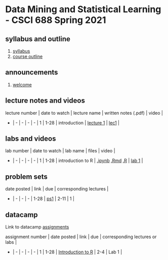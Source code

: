 # Data Mining and Statistical Learning - CSCI 688 Spring 2021

## syllabus and outline

1. [syllabus](syllabus.md)
2. [course outline](outline.pdf)


## announcements

1. [welcome](announce/welcome.md)

## lecture notes and videos

lecture number | date to watch | lecture name | written notes (.pdf) | video | 
- | - | - | - | - |
1 | 1-28 | introduction | [lecture 1](lns/lec1.pdf) | [lec1](https://youtu.be/-duPooZxyXI) |


## labs and videos

lab number | date to watch | lab name | files | video | 
- | - | - | - | - |
1 | 1-28 | introduction to R | [.ipynb](labs/1/lab1.ipynb) [.Rmd](labs/1/lab1.Rmd) [.R](labs/1/lab1.R) | [lab 1](https://youtu.be/44PwRI9nDvA) |


## problem sets

date posted | link | due | corresponding lectures |
- | - | - | - |
1-28 | [ps1](ps/ps1.pdf) | 2-11 | 1 | 


## datacamp

Link to datacamp [assignments](https://www.datacamp.com/enterprise/csci-688-statistical-learning/my-assignments)

assignment number | date posted | link | due | corresponding lectures or labs |
- | - | - | - | - |
1 | 1-28 | [Introduction to R](https://learn.datacamp.com/courses/free-introduction-to-r) | 2-4 | Lab 1 | 
